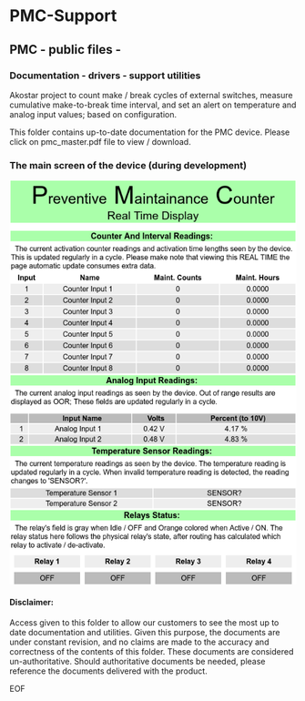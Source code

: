 # PMC-Support

## PMC - public files -

### Documentation - drivers - support utilities

 Akostar project to count make / break cycles of external switches,
measure cumulative make-to-break time interval, and set an alert on temperature and
analog input values; based on configuration.

 This folder contains up-to-date documentation for the PMC device. Please
 click on pmc_master.pdf file to view / download.

### The main screen of the device (during development)

![Screen Shot](screen.png)

#### Disclaimer:

Access given to this folder to allow our customers to see the most up to
date documentation and utilities. Given this purpose, the documents are under
constant revision, and no claims are made to the accuracy and correctness of the
contents of this folder. These documents are considered un-authoritative.
Should authoritative documents be needed, please reference the documents
delivered with the product.


 EOF


